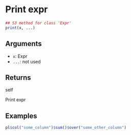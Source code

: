 # Print expr

```r
## S3 method for class 'Expr'
print(x, ...)
```

## Arguments

- `x`: Expr
- `...`: not used

## Returns

self

Print expr

## Examples

```r
pl$col("some_column")$sum()$over("some_other_column")
```
